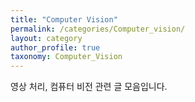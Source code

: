 ```yaml
---
title: "Computer Vision"
permalink: /categories/Computer_vision/
layout: category
author_profile: true
taxonomy: Computer_Vision
---
```


영상 처리, 컴퓨터 비전 관련 글 모음입니다.